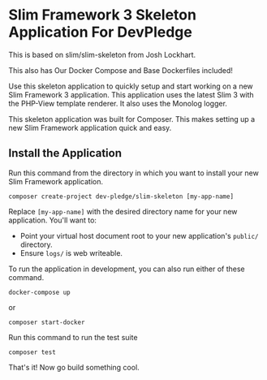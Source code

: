 # Slim Framework 3 Skeleton Application For DevPledge

This is based on slim/slim-skeleton from Josh Lockhart.

This also has Our Docker Compose and Base Dockerfiles included!

Use this skeleton application to quickly setup and start working on a new Slim Framework 3 application. This application uses the latest Slim 3 with the PHP-View template renderer. It also uses the Monolog logger.

This skeleton application was built for Composer. This makes setting up a new Slim Framework application quick and easy.

## Install the Application

Run this command from the directory in which you want to install your new Slim Framework application.

    composer create-project dev-pledge/slim-skeleton [my-app-name]

Replace `[my-app-name]` with the desired directory name for your new application. You'll want to:

* Point your virtual host document root to your new application's `public/` directory.
* Ensure `logs/` is web writeable.


To run the application in development, you can also run either of these command. 

	docker-compose up

or

    composer start-docker
    
Run this command to run the test suite

	composer test

That's it! Now go build something cool.
